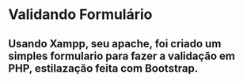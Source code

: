 # Validando Formulário
## Usando Xampp, seu apache, foi criado um simples formulario para fazer a validação em PHP, estilazação feita com Bootstrap.
